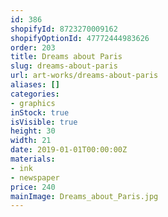```yaml
---
id: 386
shopifyId: 8723270009162
shopifyOptionId: 47772444983626
order: 203
title: Dreams about Paris
slug: dreams-about-paris
url: art-works/dreams-about-paris
aliases: []
categories:
- graphics
inStock: true
isVisible: true
height: 30
width: 21
date: 2019-01-01T00:00:00Z
materials:
- ink
- newspaper
price: 240
mainImage: Dreams_about_Paris.jpg
---
```

